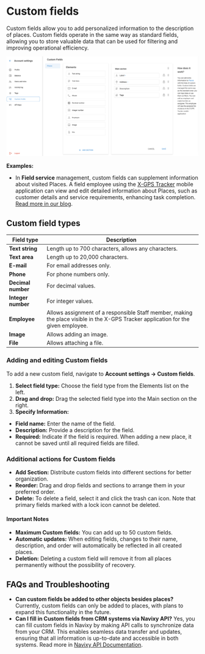 # Custom fields

Custom fields allow you to add personalized information to the description of places. Custom fields operate in the same way as standard fields, allowing you to store valuable data that can be used for filtering and improving operational efficiency.

![](attachments/image-20240718-172504.png)

**Examples:**

* In **Field service** management, custom fields can supplement information about visited Places. A field employee using the [X-GPS Tracker](https://x-gps.app/) mobile application can view and edit detailed information about Places, such as customer details and service requirements, enhancing task completion. [Read more in our blog](https://www.navixy.com/blog/custom-fields-navixy/).

## Custom field types

| **Field type**     | **Description**                                                                                                                    |
| ------------------ | ---------------------------------------------------------------------------------------------------------------------------------- |
| **Text string**    | Length up to 700 characters, allows any characters.                                                                                |
| **Text area**      | Length up to 20,000 characters.                                                                                                    |
| **E-mail**         | For email addresses only.                                                                                                          |
| **Phone**          | For phone numbers only.                                                                                                            |
| **Decimal number** | For decimal values.                                                                                                                |
| **Integer number** | For integer values.                                                                                                                |
| **Employee**       | Allows assignment of a responsible Staff member, making the place visible in the X-GPS Tracker application for the given employee. |
| **Image**          | Allows adding an image.                                                                                                            |
| **File**           | Allows attaching a file.                                                                                                           |

### Adding and editing Custom fields

To add a new custom field, navigate to **Account settings → Custom fields**.

1. **Select field type:** Choose the field type from the Elements list on the left.
2. **Drag and drop:** Drag the selected field type into the Main section on the right.
3. **Specify Information:**

* **Field name:** Enter the name of the field.
* **Description:** Provide a description for the field.
* **Required:** Indicate if the field is required. When adding a new place, it cannot be saved until all required fields are filled.

### Additional actions for Custom fields

* **Add Section:** Distribute custom fields into different sections for better organization.
* **Reorder:** Drag and drop fields and sections to arrange them in your preferred order.
* **Delete:** To delete a field, select it and click the trash can icon. Note that primary fields marked with a lock icon cannot be deleted.

#### Important Notes

* **Maximum Custom fields:** You can add up to 50 custom fields.
* **Automatic updates:** When editing fields, changes to their name, description, and order will automatically be reflected in all created places.
* **Deletion:** Deleting a custom field will remove it from all places permanently without the possibility of recovery.

## FAQs and Troubleshooting

* **Can custom fields be added to other objects besides places?** Currently, custom fields can only be added to places, with plans to expand this functionality in the future.
* **Can I fill in Custom fields from CRM systems via Navixy API?** Yes, you can fill custom fields in Navixy by making API calls to synchronize data from your CRM. This enables seamless data transfer and updates, ensuring that all information is up-to-date and accessible in both systems. Read more in [Navixy API Documentation](https://app.gitbook.com/s/6dtcPLayxXVB2qaaiuIL/general/readme).
